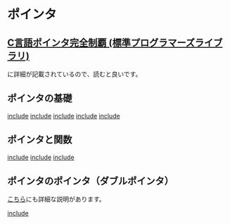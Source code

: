 # ポインタ

## [C言語ポインタ完全制覇 (標準プログラマーズライブラリ) ](https://www.amazon.co.jp/C言語ポインタ完全制覇-標準プログラマーズライブラリ-前橋-和弥/dp/4774111422/ref=pd_sim_14_3?ie=UTF8&dpID=51FT9JJP2VL&dpSrc=sims&preST=_AC_UL160_SR126%2C160_&refRID=QDJ9NKT0MQR96CN9SNXH)
に詳細が記載されているので、読むと良いです。

## ポインタの基礎
[include](lecture_5/pointer.c)
[include](lecture_5/pointer2.c)
[include](lecture_5/pointer3.c)
[include](lecture_5/pointer4.c)
[include](lecture_5/pointer5.c)

## ポインタと関数
[include](lecture_5/p_and_f.c)
[include](lecture_5/p_and_f2.c)
[include](lecture_5/p_and_f3.c)

## ポインタのポインタ（ダブルポインタ）

[こちら](http://www9.plala.or.jp/sgwr-t/c/sec10-4.html)にも詳細な説明があります。

[include](lecture_5/double_pointer.c)
